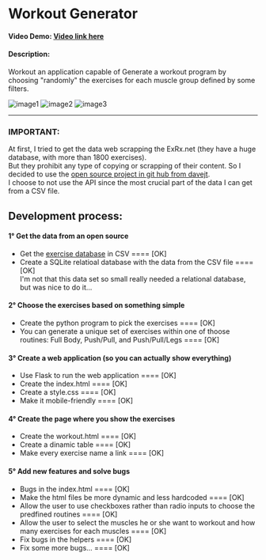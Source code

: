 
# Workout Generator

#### Video Demo: [Video link here](https://youtu.be/MyY3GI8R1aI)
#### Description: 
Workout  an application capable of Generate a workout program by  
choosing "randomly" the exercises for each muscle group defined by some filters.

![image1](/"print-home.png")
![image2](/"print-workout-predefined.png")
![image3](/"print-workout-personalized.png")

------------------------
### IMPORTANT:
At first, I tried to get the data web scrapping the ExRx.net (they have a huge database, with more than 1800 exercises).  
But they prohibit any type of copying or scrapping of their content. So I decided to use the [open source project in git hub from davejt](https://github.com/davejt/exercise).  
I choose to not use the API since the most crucial part of the data I can get from a CSV file.  


## Development process:

#### 1° Get the data from an open source
* Get the [exercise database](https://github.com/davejt/exercise) in CSV ==== [OK]  
* Create a SQLite relatioal database with the data from the CSV file ==== [OK]  
I'm not that this data set so small really needed a relational database, but was nice to do it...  

#### 2° Choose the exercises based on something simple
* Create the python program to pick the exercises ==== [OK]  
* You can generate a unique set of exercises within one of thoose routines: Full Body, Push/Pull, and Push/Pull/Legs ==== [OK]  

#### 3° Create a web application (so you can actually show everything)
* Use Flask to run the web application ==== [OK]  
* Create the index.html ==== [OK]  
* Create a style.css  ==== [OK]  
* Make it mobile-friendly ==== [OK]  

#### 4° Create the page where you show the exercises
* Create the workout.html ==== [OK]  
* Create a dinamic table ==== [OK]  
* Make every exercise name a link  ==== [OK]  

#### 5° Add new features and solve bugs
* Bugs in the index.html ==== [OK]  
* Make the html files be more dynamic and less hardcoded ==== [OK]  
* Allow the user to use checkboxes rather than radio inputs to choose the predfined routines ==== [OK]  
* Allow the user to select the muscles he or she want to workout and how many exercises for each muscles ==== [OK]  
* Fix bugs in the helpers ==== [OK]  
* Fix some more bugs... ==== [OK]   
  